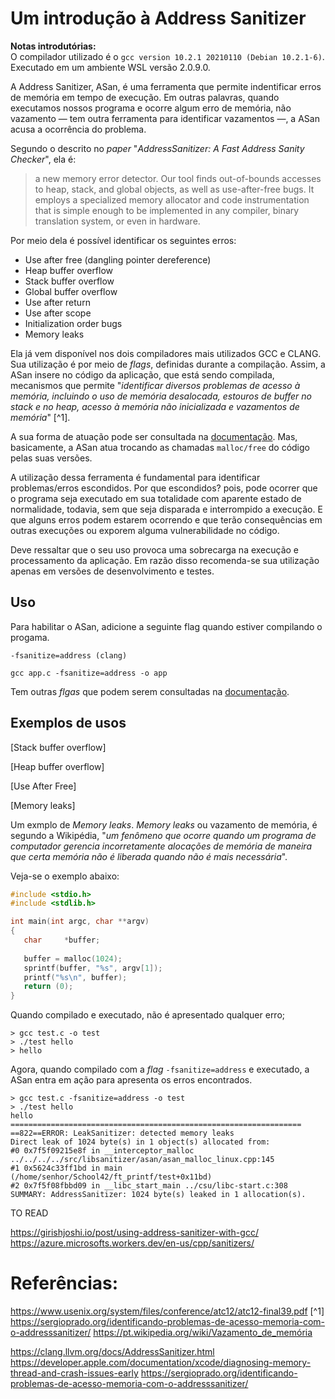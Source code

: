 
# Um introdução à Address Sanitizer

**Notas introdutórias:**    
O compilador utilizado é o `gcc version 10.2.1 20210110 (Debian 10.2.1-6)`. 
Executado em um ambiente WSL versão 2.0.9.0.

A Address Sanitizer, ASan, é uma ferramenta que permite indentificar erros de memória em tempo de execução. 
Em outras palavras, quando executamos nossos programa e ocorre algum erro de memória, não vazamento — tem 
outra ferramenta para identificar vazamentos —, a ASan acusa a ocorrência do problema. 

Segundo o descrito no _paper_ "_AddressSanitizer: A Fast Address Sanity Checker_", ela é:

> a new memory error detector. Our tool finds out-of-bounds accesses to heap, stack, and global objects, as well as use-after-free bugs. It employs a specialized memory allocator and code instrumentation that is simple enough to be implemented in any compiler, binary translation system, or even in hardware.

Por meio dela é possível identificar os seguintes erros:

- Use after free (dangling pointer dereference)
- Heap buffer overflow
- Stack buffer overflow
- Global buffer overflow
- Use after return
- Use after scope
- Initialization order bugs
- Memory leaks

Ela já vem disponível nos dois compiladores mais utilizados GCC e CLANG. Sua utilização é por meio de _flags_, 
definidas durante a compilação. Assim, a ASan insere no código da aplicação, que está sendo compilada, mecanismos que permite "_identificar diversos problemas de acesso à memória, incluindo o uso de memória desalocada, estouros de buffer no stack e no heap, acesso à memória não inicializada e vazamentos de memória_" [^1].

A sua forma de atuação pode ser consultada na [documentação](https://github.com/google/sanitizers/wiki/AddressSanitizerCallStack). Mas, basicamente, a ASan atua trocando as chamadas `malloc/free` do código pelas suas versões. 

A utilização dessa ferramenta é fundamental para identificar problemas/erros escondidos. Por que escondidos? pois, pode ocorrer que o programa seja executado em sua totalidade com aparente estado de normalidade, todavia, sem que seja disparada e interrompido a execução. E que alguns erros podem estarem ocorrendo e que terão consequências em outras execuções ou exporem alguma vulnerabilidade no código.   

Deve ressaltar que o seu uso provoca uma sobrecarga na execução e processamento da aplicação. Em razão disso recomenda-se sua utilização apenas em versões de desenvolvimento e testes.

## Uso

Para habilitar o ASan, adicione a seguinte flag quando estiver compilando o progama. 

`-fsanitize=address (clang)`

`gcc app.c -fsanitize=address -o app`

Tem outras _flgas_ que podem serem consultadas na [documentação](https://github.com/google/sanitizers/wiki/AddressSanitizerCallStack).

## Exemplos de usos

[Stack buffer overflow]


[Heap buffer overflow]


[Use After Free]

[Memory leaks]

Um exmplo de _Memory leaks_. _Memory leaks_ ou vazamento de memória, é segundo a Wikipédia, "_um fenômeno que ocorre quando um programa de computador gerencia incorretamente alocações de memória de maneira que certa memória não é liberada quando não é mais necessária_". 

Veja-se o exemplo abaixo:

```c
#include <stdio.h>
#include <stdlib.h>

int main(int argc, char **argv)
{
   char     *buffer;
   
   buffer = malloc(1024);
   sprintf(buffer, "%s", argv[1]);
   printf("%s\n", buffer);
   return (0);
}
```
Quando compilado e executado, não é apresentado qualquer erro;

```shell 
> gcc test.c -o test 
> ./test hello
> hello
```
Agora, quando compilado com a _flag_ `-fsanitize=address` e executado, a ASan entra em ação para apresenta os erros encontrados.

```shel 
> gcc test.c -fsanitize=address -o test
> ./test hello                                                                                                                                                         hello                                                                                                                                                                                                                                                                                                                                         =================================================================                                                      ==822==ERROR: LeakSanitizer: detected memory leaks                                                                                                                                                                                                                                                                                            Direct leak of 1024 byte(s) in 1 object(s) allocated from:                                                                                                                 #0 0x7f5f09215e8f in __interceptor_malloc ../../../../src/libsanitizer/asan/asan_malloc_linux.cpp:145                                                                  #1 0x5624c33ff1bd in main (/home/senhor/School42/ft_printf/test+0x11bd)                                                                                                #2 0x7f5f08fbbd09 in __libc_start_main ../csu/libc-start.c:308                                                                                                                                                                                                                                                                            SUMMARY: AddressSanitizer: 1024 byte(s) leaked in 1 allocation(s).    

```


TO READ

https://girishjoshi.io/post/using-address-sanitizer-with-gcc/
https://azure.microsofts.workers.dev/en-us/cpp/sanitizers/



# Referências:
https://www.usenix.org/system/files/conference/atc12/atc12-final39.pdf
[^1] https://sergioprado.org/identificando-problemas-de-acesso-memoria-com-o-addresssanitizer/
https://pt.wikipedia.org/wiki/Vazamento_de_memória

https://clang.llvm.org/docs/AddressSanitizer.html
https://developer.apple.com/documentation/xcode/diagnosing-memory-thread-and-crash-issues-early
https://sergioprado.org/identificando-problemas-de-acesso-memoria-com-o-addresssanitizer/